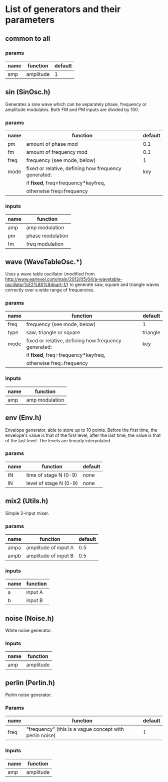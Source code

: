 # List of generators and their parameters

## common to all
### params
|name|function|default|
|---|---|---|
|amp|amplitude|1|

## sin (SinOsc.h)
Generates a sine wave which can be separately phase, frequency or
amplitude modulates. Both FM and PM inputs are divided by 100.
### params
|name|function|default|
|---|---|---|
|pm|amount of phase mod|0.1|
|fm|amount of frequency mod|0.1|
|freq|frequency (see mode, below)|1|
|mode|fixed or relative, defining how frequency generated:|key|
||if **fixed**, freq=frequency*keyfreq, 
||otherwise freq=frequency
### inputs
|name|function|
|---|---|
|amp|amp modulation|
pm|phase modulation|
|fm|freq modulation|

        
## wave (WaveTableOsc.*)
Uses a wave table oscillator (modified from
http://www.earlevel.com/main/2012/05/04/a-wavetable-oscillator%E2%80%94part-1/)
to generate saw, square and triangle waves correctly over a wide range
of frequencies.
### params
|name|function|default|
|---|---|---|
|freq|frequency (see mode, below)|1|
|type|saw, triangle or square|triangle|
|mode|fixed or relative, defining how frequency generated:|key|
||if **fixed**, freq=frequency*keyfreq, 
||otherwise freq=frequency
### inputs
|name|function|
|---|---|
|amp|amp modulation|
        
## env (Env.h)
Envelope generator, able to store up to 10 points. Before the first
time, the envelope's value is that of the first level; after the last
time, the value is that of the last level. The levels are linearly 
interpolated.
### params
|name|function|default|
|---|---|---|
|tN|time of stage N (0-9)|none|
|lN|level of stage N (0-9)|none|

        
## mix2 (Utils.h)
Simple 2-input mixer.
### params
|name|function|default|
|---|---|---|
|ampa|amplitude of input A|0.5|
|ampb|amplitude of input B|0.5|
### inputs
|name|function|
|---|---|
|a| input A
|b|input B|

        
## noise (Noise.h)
White noise generator.
### Inputs
|name|function|
|---|---|
|amp|amplitude|

## perlin (Perlin.h)
Perlin noise generator.
### Params
|name|function|default|
|---|---|---|
|freq|"frequency" (this is a vague concept with perlin noise)|1|
### Inputs
|name|function|
|---|---|
|amp|amplitude|

